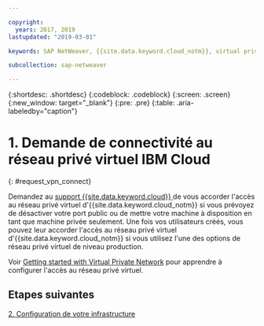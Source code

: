```yaml
---

copyright:
  years: 2017, 2019
lastupdated: "2019-03-01"

keywords: SAP NetWeaver, {{site.data.keyword.cloud_notm}}, virtual private network, VPN

subcollection: sap-netweaver

---
```


{:shortdesc: .shortdesc}
{:codeblock: .codeblock}
{:screen: .screen}
{:new_window: target="_blank"}
{:pre: .pre}
{:table: .aria-labeledby="caption"}

# 1. Demande de connectivité au réseau privé virtuel IBM Cloud
{: #request_vpn_connect}

Demandez au [support {{site.data.keyword.cloud}} ](/docs/get-support?topic=get-support-getting-customer-support#getting-customer-support) de vous accorder l'accès au réseau privé virtuel d'{{site.data.keyword.cloud_notm}} si vous prévoyez de désactiver votre port public ou de mettre votre machine à disposition en tant que machine privée seulement. Une fois vos utilisateurs créés, vous pouvez leur accorder l'accès au réseau privé virtuel d'{{site.data.keyword.cloud_notm}} si vous utilisez l'une des options de réseau privé virtuel de niveau production.

Voir [Getting started with Virtual Private Network](/docs/infrastructure/iaas-vpn?topic=VPN-gettingstarted-with-virtual-private-networking#gettingstarted-with-virtual-private-networking) pour apprendre à configurer l'accès au réseau privé virtuel.

## Etapes suivantes

  [2. Configuration de votre infrastructure](/docs/infrastructure/sap-netweaver?topic=sap-netweaver-set_up_infrastructure#set_up_infrastructure)
